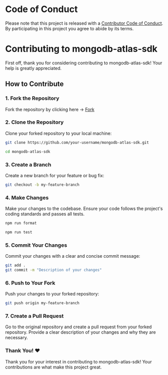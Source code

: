 # Code of Conduct

Please note that this project is released with a [Contributor Code of Conduct](https://www.contributor-covenant.org/version/2/0/code_of_conduct/). By participating in this project you agree to abide by its terms.

# Contributing to mongodb-atlas-sdk

First off, thank you for considering contributing to mongodb-atlas-sdk! Your help is greatly appreciated.

## How to Contribute

### 1. Fork the Repository

Fork the repository by clicking here -> [Fork](https://github.com/shivarm/mongodb-atlas-sdk/fork)

### 2. Clone the Repository

Clone your forked repository to your local machine:

```bash
git clone https://github.com/your-username/mongodb-atlas-sdk.git

cd mongodb-atlas-sdk
```

### 3. Create a Branch

Create a new branch for your feature or bug fix:

```bash
git checkout -b my-feature-branch
```

### 4. Make Changes

Make your changes to the codebase. Ensure your code follows the project's coding standards and passes all tests.

```bash
npm run format

npm run test

```

### 5. Commit Your Changes

Commit your changes with a clear and concise commit message:

```bash
git add .
git commit -m "Description of your changes"
```

### 6. Push to Your Fork

Push your changes to your forked repository:

```bash
git push origin my-feature-branch
```

### 7. Create a Pull Request

Go to the original repository and create a pull request from your forked repository. Provide a clear description of your changes and why they are necessary.

### Thank You! ❤️

Thank you for your interest in contributing to mongodb-atlas-sdk! Your contributions are what make this project great.
